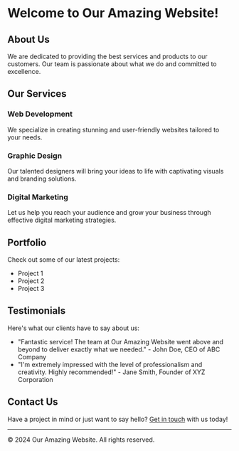 # Welcome to Our Amazing Website!

## About Us

We are dedicated to providing the best services and products to our customers. Our team is passionate about what we do and committed to excellence.

## Our Services

### Web Development

We specialize in creating stunning and user-friendly websites tailored to your needs.

### Graphic Design

Our talented designers will bring your ideas to life with captivating visuals and branding solutions.

### Digital Marketing

Let us help you reach your audience and grow your business through effective digital marketing strategies.

## Portfolio

Check out some of our latest projects:

- Project 1
- Project 2
- Project 3

## Testimonials

Here's what our clients have to say about us:

- "Fantastic service! The team at Our Amazing Website went above and beyond to deliver exactly what we needed." - John Doe, CEO of ABC Company
- "I'm extremely impressed with the level of professionalism and creativity. Highly recommended!" - Jane Smith, Founder of XYZ Corporation

## Contact Us

Have a project in mind or just want to say hello? [Get in touch](/contact) with us today!

---

© 2024 Our Amazing Website. All rights reserved.
